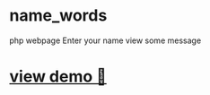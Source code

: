 # name_words

php webpage
 Enter your name view some  message

<A href="http://pkmboys.unaux.com/name" target="_blank" title="name game">view demo 🙂</a>
======


